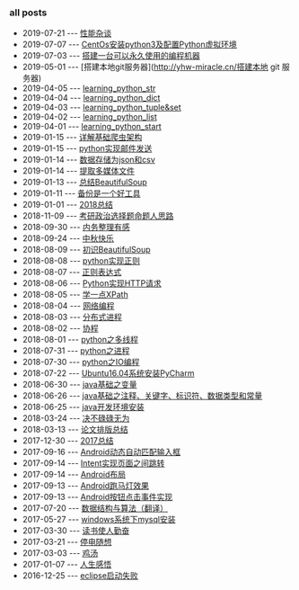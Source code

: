 ### all posts

* 2019-07-21 --- [性能杂谈](http://yhw-miracle.cn/性能杂谈)
* 2019-07-07 --- [CentOs安装python3及配置Python虚拟环境](http://yhw-miracle.cn/CentOs安装python3及配置Python虚拟环境)
* 2019-07-03 --- [搭建一台可以永久使用的编程机器](http://yhw-miracle.cn/搭建一台可以永久使用的编程机器)
* 2019-05-01 --- [搭建本地git服务器](http://yhw-miracle.cn/搭建本地 git 服务器)
* 2019-04-05 --- [learning_python_str](http://yhw-miracle.cn/learning_python_str)
* 2019-04-04 --- [learning_python_dict](http://yhw-miracle.cn/learning_python_dict)
* 2019-04-03 --- [learning_python_tuple&set](http://yhw-miracle.cn/learning_python_tuple&set)
* 2019-04-02 --- [learning_python_list](http://yhw-miracle.cn/learning_python_list)
* 2019-04-01 --- [learning_python_start](http://yhw-miracle.cn/learning_python_start)
* 2019-01-15 --- [详解基础爬虫架构](http://yhw-miracle.cn/详解基础爬虫架构)
* 2019-01-15 --- [python实现邮件发送](http://yhw-miracle.cn/python实现邮件发送)
* 2019-01-14 --- [数据存储为json和csv](http://yhw-miracle.cn/数据存储为json和csv)
* 2019-01-14 --- [提取多媒体文件](http://yhw-miracle.cn/提取多媒体文件)
* 2019-01-13 --- [总结BeautifulSoup](http://yhw-miracle.cn/总结BeautifulSoup)
* 2019-01-11 --- [备份是一个好工具](http://yhw-miracle.cn/备份是一个好工具)
* 2019-01-01 --- [2018总结](http://yhw-miracle.cn/2018总结)
* 2018-11-09 --- [考研政治选择题命题人思路](http://yhw-miracle.cn/考研政治选择题命题人思路)
* 2018-09-30 --- [内务整理有感](http://yhw-miracle.cn/内务整理有感)
* 2018-09-24 --- [中秋快乐](http://yhw-miracle.cn/中秋快乐)
* 2018-08-09 --- [初识BeautifulSoup](http://yhw-miracle.cn/初识BeautifulSoup)
* 2018-08-08 --- [python实现正则](http://yhw-miracle.cn/python实现正则)
* 2018-08-07 --- [正则表达式](http://yhw-miracle.cn/正则表达式)
* 2018-08-06 --- [Python实现HTTP请求](http://yhw-miracle.cn/Python实现HTTP请求)
* 2018-08-05 --- [学一点XPath](http://yhw-miracle.cn/学一点XPath)
* 2018-08-04 --- [网络编程](http://yhw-miracle.cn/网络编程)
* 2018-08-03 --- [分布式进程](http://yhw-miracle.cn/分布式进程)
* 2018-08-02 --- [协程](http://yhw-miracle.cn/协程)
* 2018-08-01 --- [python之多线程](http://yhw-miracle.cn/python之多线程)
* 2018-07-31 --- [python之进程](http://yhw-miracle.cn/python之进程)
* 2018-07-30 --- [python之IO编程](http://yhw-miracle.cn/python之IO编程)
* 2018-07-22 --- [Ubuntu16.04系统安装PyCharm](http://yhw-miracle.cn/Ubuntu16.04系统安装PyCharm)
* 2018-06-30 --- [java基础之变量](http://yhw-miracle.cn/java基础之变量)
* 2018-06-26 --- [java基础之注释、关键字、标识符、数据类型和常量](http://yhw-miracle.cn/java基础之注释、关键字、标识符、数据类型和常量)
* 2018-06-25 --- [java开发环境安装](http://yhw-miracle.cn/java开发环境安装)
* 2018-03-24 --- [决不碌碌无为](http://yhw-miracle.cn/决不碌碌无为)
* 2018-03-13 --- [论文排版总结](http://yhw-miracle.cn/论文排版总结)
* 2017-12-30 --- [2017总结](http://yhw-miracle.cn/2017总结)
* 2017-09-16 --- [Android动态自动匹配输入框](http://yhw-miracle.cn/Android动态自动匹配输入框)
* 2017-09-14 --- [Intent实现页面之间跳转](http://yhw-miracle.cn/Intent实现页面之间跳转)
* 2017-09-14 --- [Android布局](http://yhw-miracle.cn/Android布局)
* 2017-09-13 --- [Android跑马灯效果](http://yhw-miracle.cn/Android跑马灯效果)
* 2017-09-13 --- [Android按钮点击事件实现](http://yhw-miracle.cn/Android按钮点击事件实现)
* 2017-07-20 --- [数据结构与算法（翻译）](http://yhw-miracle.cn/数据结构与算法（翻译）)
* 2017-05-27 --- [windows系统下mysql安装](http://yhw-miracle.cn/windows系统下mysql安装)
* 2017-03-30 --- [读书使人勤奋](http://yhw-miracle.cn/读书使人勤奋)
* 2017-03-21 --- [停电随想](http://yhw-miracle.cn/停电随想)
* 2017-03-03 --- [鸡汤](http://yhw-miracle.cn/鸡汤)
* 2017-01-07 --- [人生感悟](http://yhw-miracle.cn/人生感悟)
* 2016-12-25 --- [eclipse启动失败](http://yhw-miracle.cn/eclipse启动失败)